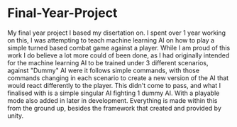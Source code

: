 # Final-Year-Project
My final year project I based my disertation on.
I spent over 1 year working on this, I was attempting to teach machine learning AI on how to play a simple turned based combat game against a player. While I am proud of this work I do believe a lot more could of been done, as I had originally intended for the machine learning AI to be trained under 3 different scenarios, against "Dummy" AI were it follows simple commands, with those commands changing in each scenario to create a new version of the AI that would react differently to the player. This didn't come to pass, and what I finalised with is a simple singular AI fighting 1 dummy AI. With a playable mode also added in later in development. Everything is made within this from the ground up, besides the framework that created and provided by unity.
